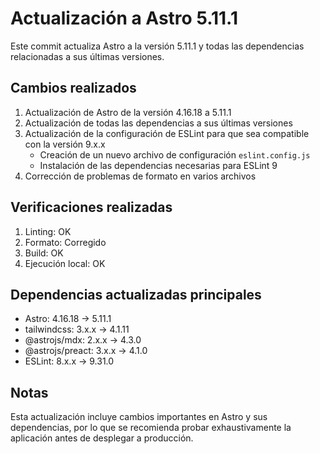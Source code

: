 # Actualización a Astro 5.11.1

Este commit actualiza Astro a la versión 5.11.1 y todas las dependencias relacionadas a sus últimas versiones.

## Cambios realizados

1. Actualización de Astro de la versión 4.16.18 a 5.11.1
2. Actualización de todas las dependencias a sus últimas versiones
3. Actualización de la configuración de ESLint para que sea compatible con la versión 9.x.x
   - Creación de un nuevo archivo de configuración `eslint.config.js`
   - Instalación de las dependencias necesarias para ESLint 9
4. Corrección de problemas de formato en varios archivos

## Verificaciones realizadas

1. Linting: OK
2. Formato: Corregido
3. Build: OK
4. Ejecución local: OK

## Dependencias actualizadas principales

- Astro: 4.16.18 -> 5.11.1
- tailwindcss: 3.x.x -> 4.1.11
- @astrojs/mdx: 2.x.x -> 4.3.0
- @astrojs/preact: 3.x.x -> 4.1.0
- ESLint: 8.x.x -> 9.31.0

## Notas

Esta actualización incluye cambios importantes en Astro y sus dependencias, por lo que se recomienda probar exhaustivamente la aplicación antes de desplegar a producción.
